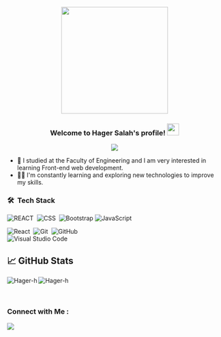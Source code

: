 


<p align="center">
  <img width="250" src="https://media.giphy.com/media/jIgXf4hgbHCeKiXpvt/giphy.gif">
</p>

<h3 align="center">
  Welcome to Hager Salah's profile!
  <img src="https://media.giphy.com/media/hvRJCLFzcasrR4ia7z/giphy.gif" width="28">
</h3>

<!-- Typing SVG by DenverCoder1 - https://github.com/DenverCoder1/readme-typing-svg -->
<p align="center">
  <a href="https://github.com/DenverCoder1/readme-typing-svg"><img src="https://readme-typing-svg.herokuapp.com/?lines=Front-end%20web%20developer;Always%20learning%20new%20things&font=Fira%20Code&center=true&width=440&height=45&color=f75c7e&vCenter=true&size=22"></a>
</p> 

- 🏢 I studied at the Faculty of Engineering and I am very interested in learning Front-end web development.
- 👨‍💻 I'm constantly learning and exploring new technologies to improve my skills.

### 🛠 &nbsp;Tech Stack

![REACT](https://img.shields.io/badge/-HTML-05122A?style=flat&logo=HTML5)&nbsp;
![CSS](https://img.shields.io/badge/-CSS-05122A?style=flat&logo=CSS3&logoColor=1572B6)&nbsp;
![Bootstrap](https://img.shields.io/badge/-Bootstrap-05122A?style=flat&logo=bootstrap&logoColor=563D7C)
![JavaScript](https://img.shields.io/badge/-JavaScript-05122A?style=flat&logo=javascript)&nbsp;<br />

![React](https://img.shields.io/badge/-REACT-05122A?style=flat&logo=REACT)&nbsp;
![Git](https://img.shields.io/badge/-Git-05122A?style=flat&logo=git)&nbsp;
![GitHub](https://img.shields.io/badge/-GitHub-05122A?style=flat&logo=github)&nbsp;
<br />
![Visual Studio Code](https://img.shields.io/badge/-Visual%20Studio%20Code-05122A?style=flat&logo=visual-studio-code&logoColor=007ACC)&nbsp;

## &#x1f4c8; GitHub Stats

<p align="left"><img align="left" src="https://github-readme-stats.vercel.app/api/top-langs?username=Hager-h&show_icons=true&locale=en&layout=compact&theme=radical" alt="Hager-h" /></p>

 
 <p><img align="center" src="https://github-readme-streak-stats.herokuapp.com/?user=Hager-h&theme=radical" alt="Hager-h" /></p>
 
 <br />




### Connect with Me :

<a href="https://www.linkedin.com/in/hager-salah-385425264/" target="_blank"><img src="https://img.shields.io/badge/-Hager%20Salah-0077B5?style=for-the-badge&logo=Linkedin&logoColor=white"/></a>

